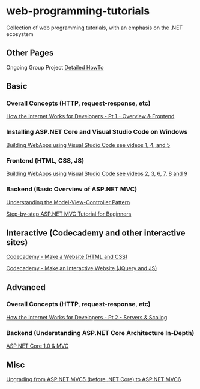 # web-programming-tutorials
Collection of web programming tutorials, with an emphasis on the .NET ecosystem

## Other Pages
Ongoing Group Project [Detailed HowTo](https://github.com/jeyoor/web-programming-tutorials/blob/master/group-project.md)


## Basic

### Overall Concepts (HTTP, request-response, etc)

[How the Internet Works for Developers - Pt 1 - Overview & Frontend](https://www.youtube.com/watch?v=e4S8zfLdLgQ)

### Installing ASP.NET Core and Visual Studio Code on Windows

[Building WebApps using Visual Studio Code see videos 1, 4, and 5](https://www.youtube.com/playlist?list=PLNVjvTjIY2geo3BrTxA_YqL57P-Jxf9Nr)

### Frontend (HTML, CSS, JS)

[Building WebApps using Visual Studio Code see videos 2, 3, 6, 7, 8 and 9](https://www.youtube.com/playlist?list=PLNVjvTjIY2geo3BrTxA_YqL57P-Jxf9Nr)

### Backend (Basic Overview of ASP.NET MVC)

[Understanding the Model-View-Controller Pattern](https://www.youtube.com/watch?v=4BRh1gtBTxI)

[Step-by-step ASP.NET MVC Tutorial for Beginners](https://www.youtube.com/watch?v=E7Voso411Vs)

## Interactive (Codecademy and other interactive sites)

[Codecademy - Make a Website (HTML and CSS)](https://www.codecademy.com/learn/make-a-website)

[Codecademy - Make an Interactive Website (JQuery and JS)](https://www.codecademy.com/skills/make-an-interactive-website)

## Advanced

### Overall Concepts (HTTP, request-response, etc)

[How the Internet Works for Developers - Pt 2 - Servers & Scaling](https://www.youtube.com/watch?v=FTAPjr7vgxE)

### Backend (Understanding ASP.NET Core Architecture In-Depth)

[ASP.NET Core 1.0 & MVC](https://www.youtube.com/playlist?list=PLYMOUCVo86jGwWoSoEkpgnCJ3IPXIQmIC)


## Misc

[Upgrading from ASP.NET MVC5 (before .NET Core) to ASP.NET MVC6](https://www.youtube.com/watch?v=2yAkadTx_UI)
